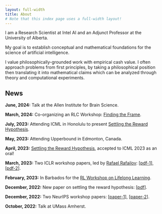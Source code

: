 ```yaml
---
layout: full-width
title: About
# Note that this index page uses a full-width layout!
---
```

<!-- <img src="/assets/img/profile.png" alt="Profile" width="200" height="250" style="float: left;"> -->

I am a Research Scientist at Intel AI and an Adjunct Professor at the University of Alberta.

My goal is to establish conceptual and mathematical foundations for the science of artificial intelligence.   

I value philosophically-grounded work with empirical cash value. I often approach problems from first principles, by taking a philosophical position then translating it into mathematical claims which can be analyzed through theory and computational experiments.
## News

**June, 2024:** Talk at the Allen Institute for Brain Science. 

**March, 2024:** Co-organizing an RLC Workshop: [Finding the Frame](https://sites.google.com/view/findingtheframe/). 

**July, 2023:** Attending ICML in Honolulu to present [Settling the Reward Hypothesis](https://openreview.net/pdf?id=GtoeseQjtY). 

**May, 2023:** Attending Upperbound in Edmonton, Canada. 

**April, 2023:** [Settling the Reward Hypothesis](https://openreview.net/pdf?id=GtoeseQjtY), accepted to ICML 2023 as an oral!

**March, 2023:** Two ICLR workshop papers, led by [Rafael Rafailov](https://rmrafailov.github.io): [[pdf-1](https://openreview.net/pdf?id=cH8XVu9hUV)], [[pdf-2](https://openreview.net/pdf?id=QPajRB7ISyB)].

**February, 2023:** In Barbados for the [RL Workshop on Lifelong Learning](https://barbados2023.rl-community.org).

**December, 2022:** New paper on settling the reward hypothesis: [[pdf](https://arxiv.org/pdf/2212.10420.pdf)].

**December, 2022:** Two NeurIPS workshop papers: [[paper-1](https://openreview.net/forum?id=uR7ePjeB6z&referrer=%5Bthe%20profile%20of%20John%20D%20Martin%5D(%2Fprofile%3Fid%3D~John_D_Martin1))], [[paper-2](/assets/papers/2022_rldm_frogs_eye.pdf)].

**October, 2022:** Talk at UMass Amherst.